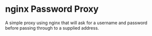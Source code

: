 # nginx Password Proxy

A simple proxy using nginx that will ask for a username and password before passing through to a supplied address. 

